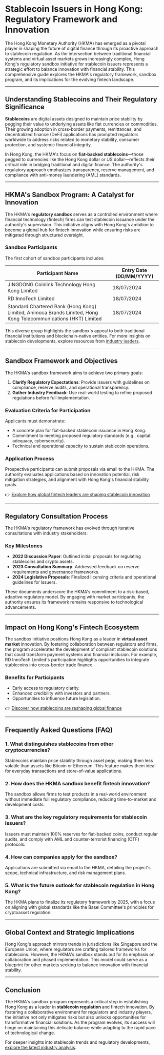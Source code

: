 # Stablecoin Issuers in Hong Kong: Regulatory Framework and Innovation

The Hong Kong Monetary Authority (HKMA) has emerged as a pivotal player in shaping the future of digital finance through its proactive approach to stablecoin regulation. As the intersection between traditional financial systems and virtual asset markets grows increasingly complex, Hong Kong's regulatory sandbox initiative for stablecoin issuers represents a strategic effort to balance innovation with financial stability. This comprehensive guide explores the HKMA's regulatory framework, sandbox program, and its implications for the evolving fintech landscape.

---

## Understanding Stablecoins and Their Regulatory Significance

**Stablecoins** are digital assets designed to maintain price stability by pegging their value to underlying assets like fiat currencies or commodities. Their growing adoption in cross-border payments, remittances, and decentralized finance (DeFi) applications has prompted regulators worldwide to address risks related to monetary stability, consumer protection, and systemic financial integrity.

In Hong Kong, the HKMA's focus on **fiat-backed stablecoins**—those pegged to currencies like the Hong Kong dollar or US dollar—reflects their critical role in bridging traditional and digital finance. The authority's regulatory approach emphasizes transparency, reserve management, and compliance with anti-money laundering (AML) standards.

---

## HKMA's Sandbox Program: A Catalyst for Innovation

The HKMA's **regulatory sandbox** serves as a controlled environment where financial technology (fintech) firms can test stablecoin issuance under the authority's supervision. This initiative aligns with Hong Kong's ambition to become a global hub for fintech innovation while ensuring risks are mitigated through structured oversight.

### Sandbox Participants

The first cohort of sandbox participants includes:

| **Participant Name** | **Entry Date (DD/MM/YYYY)** |
|-----------------------|-----------------------------|
| JINGDONG Coinlink Technology Hong Kong Limited | 18/07/2024 |
| RD InnoTech Limited | 18/07/2024 |
| Standard Chartered Bank (Hong Kong) Limited, Animoca Brands Limited, Hong Kong Telecommunications (HKT) Limited | 18/07/2024 |

This diverse group highlights the sandbox's appeal to both traditional financial institutions and blockchain-native entities. For more insights on stablecoin developments, explore resources from [industry leaders](https://bit.ly/okx-bonus).

---

## Sandbox Framework and Objectives

The HKMA's sandbox framework aims to achieve two primary goals:
1. **Clarify Regulatory Expectations**: Provide issuers with guidelines on compliance, reserve audits, and operational transparency.
2. **Gather Industry Feedback**: Use real-world testing to refine proposed regulations before full implementation.

### Evaluation Criteria for Participation

Applicants must demonstrate:
- A concrete plan for fiat-backed stablecoin issuance in Hong Kong.
- Commitment to meeting proposed regulatory standards (e.g., capital adequacy, cybersecurity).
- Technical and operational capacity to sustain stablecoin operations.

### Application Process

Prospective participants can submit proposals via email to the HKMA. The authority evaluates applications based on innovation potential, risk mitigation strategies, and alignment with Hong Kong's financial stability goals.

👉 [Explore how global fintech leaders are shaping stablecoin innovation](https://bit.ly/okx-bonus)

---

## Regulatory Consultation Process

The HKMA's regulatory framework has evolved through iterative consultations with industry stakeholders:

### Key Milestones
- **2022 Discussion Paper**: Outlined initial proposals for regulating stablecoins and crypto assets.
- **2023 Consultation Summary**: Addressed feedback on reserve requirements and governance frameworks.
- **2024 Legislative Proposals**: Finalized licensing criteria and operational guidelines for issuers.

These documents underscore the HKMA's commitment to a risk-based, adaptive regulatory model. By engaging with market participants, the authority ensures its framework remains responsive to technological advancements.

---

## Impact on Hong Kong's Fintech Ecosystem

The sandbox initiative positions Hong Kong as a leader in **virtual asset market** innovation. By fostering collaboration between regulators and firms, the program accelerates the development of compliant stablecoin solutions that could transform payment systems and financial inclusion. For example, RD InnoTech Limited's participation highlights opportunities to integrate stablecoins into cross-border trade finance.

### Benefits for Participants
- Early access to regulatory clarity.
- Enhanced credibility with investors and partners.
- Opportunities to influence future legislation.

👉 [Discover how stablecoins are reshaping global finance](https://bit.ly/okx-bonus)

---

## Frequently Asked Questions (FAQ)

### **1. What distinguishes stablecoins from other cryptocurrencies?**
Stablecoins maintain price stability through asset pegs, making them less volatile than assets like Bitcoin or Ethereum. This feature makes them ideal for everyday transactions and store-of-value applications.

### **2. How does the HKMA sandbox benefit fintech innovation?**
The sandbox allows firms to test products in a real-world environment without immediate full regulatory compliance, reducing time-to-market and development costs.

### **3. What are the key regulatory requirements for stablecoin issuers?**
Issuers must maintain 100% reserves for fiat-backed coins, conduct regular audits, and comply with AML and counter-terrorist financing (CTF) protocols.

### **4. How can companies apply for the sandbox?**
Applications are submitted via email to the HKMA, detailing the project's scope, technical infrastructure, and risk management plans.

### **5. What is the future outlook for stablecoin regulation in Hong Kong?**
The HKMA plans to finalize its regulatory framework by 2025, with a focus on aligning with global standards like the Basel Committee's principles for cryptoasset regulation.

---

## Global Context and Strategic Implications

Hong Kong's approach mirrors trends in jurisdictions like Singapore and the European Union, where regulators are crafting tailored frameworks for stablecoins. However, the HKMA's sandbox stands out for its emphasis on collaboration and phased implementation. This model could serve as a blueprint for other markets seeking to balance innovation with financial stability.

---

## Conclusion

The HKMA's sandbox program represents a critical step in establishing Hong Kong as a leader in **stablecoin regulation** and fintech innovation. By fostering a collaborative environment for regulators and industry players, the initiative not only mitigates risks but also unlocks opportunities for transformative financial solutions. As the program evolves, its success will hinge on maintaining this delicate balance while adapting to the rapid pace of technological change.

For deeper insights into stablecoin trends and regulatory developments, [explore the latest industry analysis](https://bit.ly/okx-bonus).